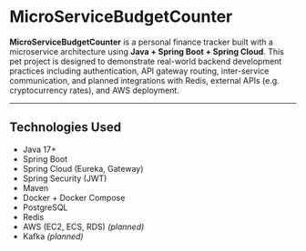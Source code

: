 # MicroServiceBudgetCounter

**MicroServiceBudgetCounter** is a personal 
finance tracker built with a microservice architecture using
**Java + Spring Boot + Spring Cloud**. This pet project is designed to demonstrate real-world backend development practices including authentication, API gateway routing, inter-service communication, and planned integrations with Redis, external APIs (e.g. cryptocurrency rates), and AWS deployment.

---

## Technologies Used

- Java 17+
- Spring Boot
- Spring Cloud (Eureka, Gateway)
- Spring Security (JWT)
- Maven
- Docker + Docker Compose
- PostgreSQL 
- Redis 
- AWS (EC2, ECS, RDS) *(planned)*
- Kafka *(planned)*

